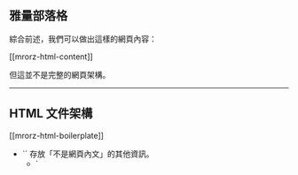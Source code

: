 雅量部落格
--------

綜合前述，我們可以做出這樣的網頁內容：

[[mrorz-html-content]]

<p class="fragment">但這並不是完整的網頁架構。</p>

---

HTML 文件架構
------------
[[mrorz-html-boilerplate]]

<ul>
  <li class="fragment">
    `<head>` 存放「不是網頁內文」的其他資訊。
    <ul>
      <li class="fragment">`<title>` 瀏覽器分頁標題</li>
      <li class="fragment">`<meta name="..." content="...">` 其他資訊</li>
    </ul>
  </li>
  <li class="fragment">`<body>` 網頁內容</li>
  <li class="fragment">`<html>` 包住 `<head>` 和 `<body>`。</li>
</ul>

---

雅量部落格 (完整版)
-------------

[[mrorz-html-combined]]

`<!doctype>` 告訴瀏覽器用 HTML5 解析此網頁

---

HTML 文件架構（複雜版）
-------------------

[HTML5 Boilerplate](http://html5boilerplate.com/)

Boilerplate = 「樣板」

[[mrorz-html-boilerplate2]]

偵測 IE、瀏覽器支援度、標準化 CSS 等常用功能。

---

IE 與 HTML5
----------

在 <code>&lt;head&gt;</code> 與 `<head>` 中間加上

```html
<!--[if lt IE 9]>
  <script src="//html5shiv.googlecode.com/svn/trunk/html5.js"></script>
<![endif]-->
```

參考資料：[html5shiv](http://code.google.com/p/html5shiv/) 官方說明。